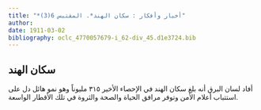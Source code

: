 ```yaml
---
title: "*أخبار وأفكار : سكان الهند*. المقتبس 6(3)"
author: 
date: 1911-03-02
bibliography: oclc_4770057679-i_62-div_45.d1e3724.bib
---
```




##  سكان  الهند 


 أفاد لسان البرق أنه بلغ سكان الهند في الإحصاء الأخير  ٣١٥  مليوناً وهو نمو هائل دل على استتباب أعلام الأمن وتوفر مرافق الحياة والصحة والثروة في تلك الأقطار الواسعة. 
